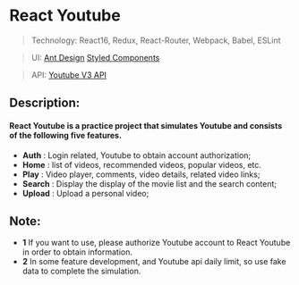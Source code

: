 # React Youtube

> Technology: React16, Redux, React-Router, Webpack, Babel, ESLint

> UI: [Ant Design](https://ant.design/) [Styled Components](https://www.styled-components.com/)

> API: [Youtube V3 API](https://developers.google.com/youtube/v3/getting-started)

## Description:
#### React Youtube is a practice project that simulates Youtube and consists of the following five features.

- **Auth** : Login related, Youtube to obtain account authorization;
- **Home** : list of videos, recommended videos, popular videos, etc.
- **Play** : Video player, comments, video details, related video links;
- **Search** : Display the display of the movie list and the search content;
- **Upload** : Upload a personal video;

## Note: 

- **1** If you want to use, please authorize Youtube account to React Youtube in order to obtain information.
- **2** In some feature development, and Youtube api daily limit, so use fake data to complete the simulation.

